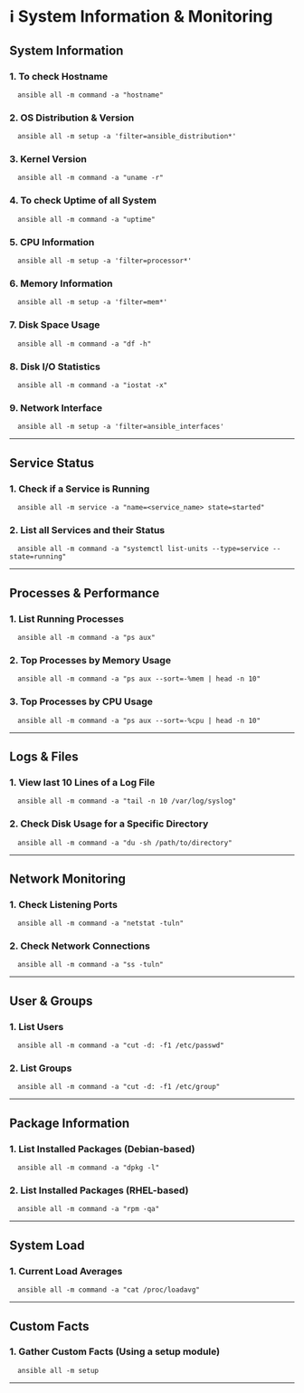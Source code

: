 # ℹ️ System Information & Monitoring

## System Information

### 1. To check Hostname

```
  ansible all -m command -a "hostname"
```

### 2. OS Distribution & Version

```
  ansible all -m setup -a 'filter=ansible_distribution*'
```

### 3. Kernel Version

```
  ansible all -m command -a "uname -r"
```

### 4. To check Uptime of all System

```
  ansible all -m command -a "uptime"
```

### 5. CPU Information

```
  ansible all -m setup -a 'filter=processor*'
```

### 6. Memory Information

```
  ansible all -m setup -a 'filter=mem*'
```

### 7. Disk Space Usage

```
  ansible all -m command -a "df -h"
```

### 8. Disk I/O Statistics

```
  ansible all -m command -a "iostat -x"
```

### 9. Network Interface

```
  ansible all -m setup -a 'filter=ansible_interfaces'
```

---

## Service Status

### 1. Check if a Service is Running

```
  ansible all -m service -a "name=<service_name> state=started"
```

### 2. List all Services and their Status

```
  ansible all -m command -a "systemctl list-units --type=service --state=running"
```

---

## Processes & Performance

### 1. List Running Processes

```
  ansible all -m command -a "ps aux"
```

### 2. Top Processes by Memory Usage

```
  ansible all -m command -a "ps aux --sort=-%mem | head -n 10"
```

### 3. Top Processes by CPU Usage

```
  ansible all -m command -a "ps aux --sort=-%cpu | head -n 10"
```

---

## Logs & Files

### 1. View last 10 Lines of a Log File

```
  ansible all -m command -a "tail -n 10 /var/log/syslog"
```

### 2. Check Disk Usage for a Specific Directory

```
  ansible all -m command -a "du -sh /path/to/directory"
```

---

## Network Monitoring

### 1. Check Listening Ports

```
  ansible all -m command -a "netstat -tuln"
```

### 2. Check Network Connections

```
  ansible all -m command -a "ss -tuln"
```

---

## User & Groups 

### 1. List Users

```
  ansible all -m command -a "cut -d: -f1 /etc/passwd"
```

### 2. List Groups

```
  ansible all -m command -a "cut -d: -f1 /etc/group"
```

---

## Package Information

### 1. List Installed Packages (Debian-based)

```
  ansible all -m command -a "dpkg -l"
```

### 2. List Installed Packages (RHEL-based)

```
  ansible all -m command -a "rpm -qa"
```

---

## System Load

### 1. Current Load Averages

```
  ansible all -m command -a "cat /proc/loadavg"
```

---

## Custom Facts

### 1. Gather Custom Facts (Using a setup module)

```
  ansible all -m setup
```

---



